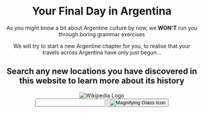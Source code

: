 <style>
h1 {text-align: center;}
h2 {text-align: center;}
p {text-align: center;}
</style>



<h1>Your Final Day in Argentina</h1>
  <p>As you might know a bit about Argentine culture by now, we <strong>WON'T</strong> run you through boring grammar exercises</p>
  <p>We will try to start a new Argentine chapter for you, to realise that your travels across Argentina have only just begun...</p>
  
  <h2>Search any new locations you have discovered in this website to learn more about its history</h2>
 <script src="wiki.js"></script>
<header class="searchForm-container">
<img src="https://image.ibb.co/e6vOFQ/wikipedia.png" alt="Wikipedia Logo">
<form class="searchForm">
        <input type="search" class="searchForm-input">
        <button type="submit" class="icon searchIcon">
          <img src="https://image.ibb.co/cpG8zk/search.png" alt="Magnifying Glass Icon">
        </button>
      </form>
</header>
<section class="searchResults"></section>


